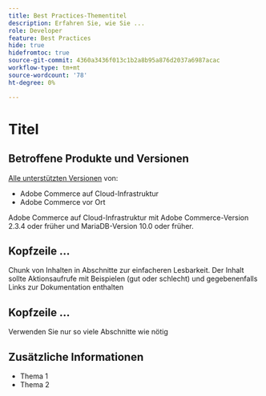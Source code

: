 ```yaml
---
title: Best Practices-Thementitel
description: Erfahren Sie, wie Sie ...
role: Developer
feature: Best Practices
hide: true
hidefromtoc: true
source-git-commit: 4360a3436f013c1b2a8b95a876d2037a6987acac
workflow-type: tm+mt
source-wordcount: '78'
ht-degree: 0%

---
```



<!-- Template Instructions: 

When you create a new best practices topic from this template, remove the hide metadata tags. These values hide this template from the TOC and search indexing.

Metadata values configured in ExL:
Available roles: https://git.corp.adobe.com/AdobeDocs/exl-config/blob/master/metadata-values/role.yml

Available features: https://git.corp.adobe.com/AdobeDocs/exl-config/blob/master/metadata-values/feature.yml  -->

# Titel

<!--Template instruction:  Add one or two sentences to summarize the overall contents of this best practice topic-->

## Betroffene Produkte und Versionen

<!-- Template comment: When we have the ability to tag content by versions, we might be able to remove this explicit header in favor of using tags for versions and editions.-->

<!--Template instruction: Add details for the product and versions where the best practice info is relevant. Below are two examples, adjust and delete unneeded info per best practice requirements. If info applies specifically to B2B or B2C, include that information -->

<!-- Example 1: -->

[Alle unterstützten Versionen](../../../release/versions.md) von:

- Adobe Commerce auf Cloud-Infrastruktur
- Adobe Commerce vor Ort

<!-- Example 2: -->

Adobe Commerce auf Cloud-Infrastruktur mit Adobe Commerce-Version 2.3.4 oder früher und MariaDB-Version 10.0 oder früher.

<!-- Business type: B2C and B2B -- specify only if needed/)-->

## Kopfzeile ...

Chunk von Inhalten in Abschnitte zur einfacheren Lesbarkeit. Der Inhalt sollte Aktionsaufrufe mit Beispielen (gut oder schlecht) und gegebenenfalls Links zur Dokumentation enthalten

## Kopfzeile ...

Verwenden Sie nur so viele Abschnitte wie nötig

## Zusätzliche Informationen

<!-- If applicable, add links to additional, more detailed documentation that provides more context about this best practices content.-->

- Thema 1
- Thema 2

<!-- Template instruction:  Remove all template comments and instructions from the best practices article before committing your changes. -->
